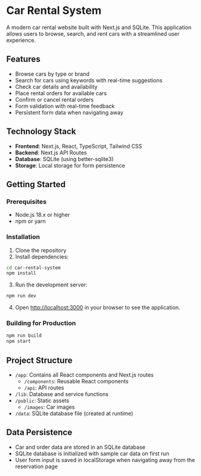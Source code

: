 # Car Rental System

A modern car rental website built with Next.js and SQLite. This application allows users to browse, search, and rent cars with a streamlined user experience.

## Features

- Browse cars by type or brand
- Search for cars using keywords with real-time suggestions
- Check car details and availability
- Place rental orders for available cars
- Confirm or cancel rental orders
- Form validation with real-time feedback
- Persistent form data when navigating away

## Technology Stack

- **Frontend**: Next.js, React, TypeScript, Tailwind CSS
- **Backend**: Next.js API Routes
- **Database**: SQLite (using better-sqlite3)
- **Storage**: Local storage for form persistence

## Getting Started

### Prerequisites

- Node.js 18.x or higher
- npm or yarn

### Installation

1. Clone the repository
2. Install dependencies:

```bash
cd car-rental-system
npm install
```

3. Run the development server:

```bash
npm run dev
```

4. Open [http://localhost:3000](http://localhost:3000) in your browser to see the application.

### Building for Production

```bash
npm run build
npm start
```

## Project Structure

- `/app`: Contains all React components and Next.js routes
  - `/components`: Reusable React components
  - `/api`: API routes
- `/lib`: Database and service functions
- `/public`: Static assets
  - `/images`: Car images
- `/data`: SQLite database file (created at runtime)

## Data Persistence

- Car and order data are stored in an SQLite database
- SQLite database is initialized with sample car data on first run
- User form input is saved in localStorage when navigating away from the reservation page 